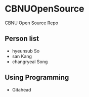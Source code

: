 # CBNUOpenSource
CBNU Open Source Repo

## Person list
* hyeunsub So
* san Kang
* changryeal Song

## Using Programming
* Gitahead